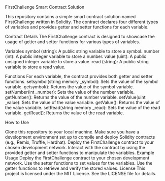 FirstChallenge Smart Contract Solution

This repository contains a simple smart contract solution named FirstChallenge written in Solidity. The contract declares four different types of variables and provides getter and setter functions for each variable.

Contract Details
The FirstChallenge contract is designed to showcase the usage of getter and setter functions for various types of variables.

Variables
symbol (string): A public string variable to store a symbol.
number (int): A public integer variable to store a number.
value (uint): A public unsigned integer variable to store a value.
read (string): A public string variable to store a read value.

Functions
For each variable, the contract provides both getter and setter functions.
setsymbol(string memory _symbol): Sets the value of the symbol variable.
getsymbol(): Returns the value of the symbol variable.
setNumber(int _number): Sets the value of the number variable.
getNumber(): Returns the value of the number variable.
setValue(uint _value): Sets the value of the value variable.
getValue(): Returns the value of the value variable.
setRead(string memory _read): Sets the value of the read variable.
getRead(): Returns the value of the read variable.

How to Use

Clone this repository to your local machine.
Make sure you have a development environment set up to compile and deploy Solidity contracts (e.g., Remix, Truffle, Hardhat).
Deploy the FirstChallenge contract to your chosen development network.
Interact with the contract by using the provided getter and setter functions to manipulate the variables.
Example Usage
Deploy the FirstChallenge contract to your chosen development network.
Use the setter functions to set values for the variables.
Use the getter functions to retrieve and verify the stored values.
License
This project is licensed under the MIT License. See the LICENSE file for details.

